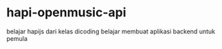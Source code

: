 # hapi-openmusic-api
belajar hapijs dari kelas dicoding belajar membuat aplikasi backend untuk pemula
